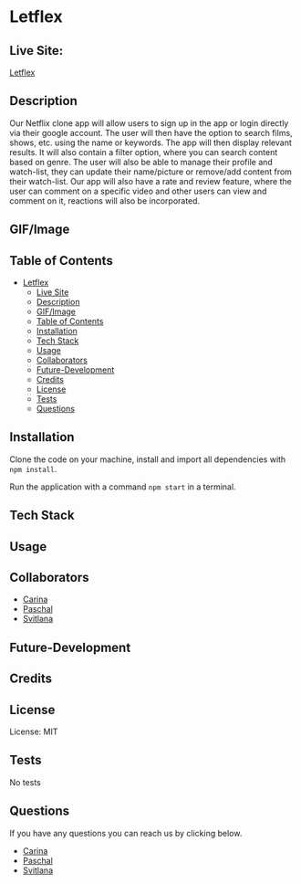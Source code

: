 # Letflex

## Live Site:

[Letflex](www.netflix.com)


## Description

Our Netflix clone app will allow users to sign up in the app or login directly via their google account. The user will then have the option to search films, shows, etc. using the name or keywords. The app will then display relevant results. It will also contain a filter option, where you can search content based on genre. The user will also be able to manage their profile and watch-list, they can update their name/picture or remove/add content from their watch-list. Our app will also have a rate and review feature, where the user can comment on a specific video and other users can view and comment on it, reactions will also be incorporated.

## GIF/Image

<!-- ![site image](./public/assets/img/introimg.JPG)
![site image](./public/assets/img/dashboardimg.JPG)
![site image](./public/assets/img/addimg.JPG)
![site image](./public/assets/img/publicimg.JPG) -->

## Table of Contents

- [Letflex](#letflex)
  - [Live Site](#live-site)
  - [Description](#description)
  - [GIF/Image](#gifimage)
  - [Table of Contents](#table-of-contents)
  - [Installation](#installation)
  - [Tech Stack](#tech-stack)
  - [Usage](#usage)
  - [Collaborators](#collaborators)
  - [Future-Development](#future-development)
  - [Credits](#credits)
  - [License](#license)
  - [Tests](#tests)
  - [Questions](#questions)

## Installation

Clone the code on your machine, install and import all dependencies with `npm install`.

Run the application with a command `npm start` in a terminal.

## Tech Stack

<!-- Front-end framework [Materialzie](https://materializecss.com/) modern responsive front-end framework based on Material Design to quickly design and customize responsive sites.

CKEditor - smart editor [CKEditor](https://ckeditor.com/) is targeted at end users and offers great features to enhance overall editing experience. The editor allows to insert images, tables, spreadsheets, mathematical formulas, media embeds (insert videos, tweets, Instagram posts and more), widgets, code snippets, and offers a veriety of options for styling and formatting documents.

Passport strategy [passport-google-oauth20](http://www.passportjs.org/packages/passport-google-oauth20/) for authenticating with Google using the OAuth 2.0 API. This module lets you authenticate using Google in your Node.js applications. By plugging into Passport, Google authentication can be easily and unobtrusively integrated into any application or framework that supports Connect-style middleware, including Express.

Sequelize is a promise-based Node.js ORM [Sequelize](https://www.npmjs.com/package/sequelize). It provides easy access to MySQL, MariaDB, SQLite or PostgreSQL databases by mapping database entries to objects and vice versa. It has very powerful migrations mechanism that can transform existing database schema into a new version. It also provides database synchronization mechanisms that can create database structure by specifying the model structure.

MySQL2 NPM package [MySQL2](https://www.npmjs.com/package/mysql2) to connect to MySQL database and perform queries.

Express web framework for node [Express](https://www.npmjs.com/package/express) to provide tooling for HTTP servers, making it a great solution for single page applications, web sites, hybrids, or public HTTP APIs.

Handlebars.js extension [Handlebars](https://www.npmjs.com/package/handlebars) templating language that keeps the view and the code separated.

Extension for VS code [Prettier - Code formatter](https://marketplace.visualstudio.com/items?itemName=esbenp.prettier-vscode) to autoformat the code when saving. -->

## Usage



## Collaborators

- [Carina](https://github.com/Creyes17e)
- [Paschal](https://github.com/paschalihenacho)
- [Svitlana](https://github.com/szaster)

## Future-Development


## Credits



## License

License: MIT

## Tests

No tests

## Questions

If you have any questions you can reach us by clicking below.

- [Carina](https://github.com/Creyes17e)
- [Paschal](https://github.com/paschalihenacho)
- [Svitlana](https://github.com/szaster)

<!-- You also can file an [issue](https://github.com/szaster/IdeaEXPO/issues) if you find a bug. -->
